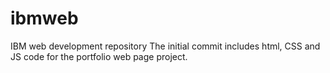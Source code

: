# ibmweb
IBM web development repository
The initial commit includes html, CSS and JS code for the portfolio web page project.
